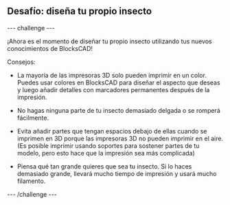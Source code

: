 ## Desafío: diseña tu propio insecto

--- challenge ---

¡Ahora es el momento de diseñar tu propio insecto utilizando tus nuevos conocimientos de BlocksCAD!

Consejos:

+ La mayoría de las impresoras 3D solo pueden imprimir en un color. Puedes usar colores en BlocksCAD para diseñar el aspecto que deseas y luego añadir detalles con marcadores permanentes después de la impresión.

+ No hagas ninguna parte de tu insecto demasiado delgada o se romperá fácilmente.

+ Evita añadir partes que tengan espacios debajo de ellas cuando se imprimen en 3D porque las impresoras 3D no pueden imprimir en el aire. (Es posible imprimir usando soportes para sostener partes de tu modelo, pero esto hace que la impresión sea más complicada)

+ Piensa qué tan grande quieres que sea tu insecto. Si lo haces demasiado grande, llevará mucho tiempo de impresión y usará mucho filamento.

--- /challenge ---



 




  

